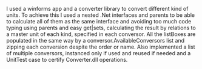 I used a winforms app and a converter library to convert different kind of units. To achieve this I used a nested .Net interfaces and parents to be able
to calculate all of them as the same interface and avoiding too much code typing using parents and easy get|sets, calculating the result by relations 
to a master unit of each kind, specified in each conversor.
All the listBoxes are populated in the same way by a conversor.AvailableConversors list and zipping each conversion despite the order or name.
Also implemented a list of multiple conversors, instanced only if used and reused if needed and a UnitTest case to certify Converter.dll operations.
